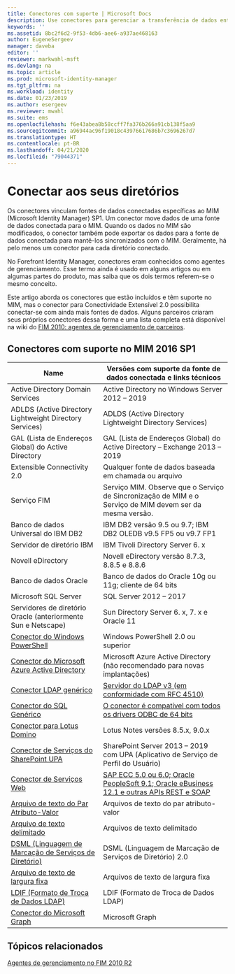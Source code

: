 ```yaml
---
title: Conectores com suporte | Microsoft Docs
description: Use conectores para gerenciar a transferência de dados entre o MIM e suas fontes de dados conectadas.
keywords: ''
ms.assetid: 8bc2f6d2-9f53-4db6-aee6-a937ae468163
author: EugeneSergeev
manager: daveba
editor: ''
reviewer: markwahl-msft
ms.devlang: na
ms.topic: article
ms.prod: microsoft-identity-manager
ms.tgt_pltfrm: na
ms.workload: identity
ms.date: 01/23/2019
ms.author: esergeev
ms.reviewer: mwahl
ms.suite: ems
ms.openlocfilehash: f6e43abea8b58ccff7fa376b266a91cb138f5aa9
ms.sourcegitcommit: a96944ac96f19018c43976617686b7c3696267d7
ms.translationtype: HT
ms.contentlocale: pt-BR
ms.lasthandoff: 04/21/2020
ms.locfileid: "79044371"
---
```

# <a name="connect-to-your-directories"></a>Conectar aos seus diretórios

Os conectores vinculam fontes de dados conectadas específicas ao MIM (Microsoft Identity Manager) SP1. Um conector move dados de uma fonte de dados conectada para o MIM. Quando os dados no MIM são modificados, o conector também pode exportar os dados para a fonte de dados conectada para mantê-los sincronizados com o MIM. Geralmente, há pelo menos um conector para cada diretório conectado.

No Forefront Identity Manager, conectores eram conhecidos como agentes de gerenciamento. Esse termo ainda é usado em alguns artigos ou em algumas partes do produto, mas saiba que os dois termos referem-se o mesmo conceito.

Este artigo aborda os conectores que estão incluídos e têm suporte no MIM, mas o conector para Conectividade Extensível 2.0 possibilita conectar-se com ainda mais fontes de dados. Alguns parceiros criaram seus próprios conectores dessa forma e uma lista completa está disponível na wiki do [FIM 2010: agentes de gerenciamento de parceiros](https://social.technet.microsoft.com/wiki/contents/articles/1589.fim-2010-management-agents-from-partners.aspx).

## <a name="supported-connectors-in-mim-2016-sp1"></a>Conectores com suporte no MIM 2016 SP1

| Name | Versões com suporte da fonte de dados conectada e links técnicos |
| ---- | ----------------------------------------------- |
| Active Directory Domain Services | Active Directory no Windows Server 2012 – 2019 |
| ADLDS (Active Directory Lightweight Directory Services) | ADLDS (Active Directory Lightweight Directory Services) |
| GAL (Lista de Endereços Global) do Active Directory | GAL (Lista de Endereços Global) do Active Directory – Exchange 2013 – 2019 |
| Extensible Connectivity 2.0 | Qualquer fonte de dados baseada em chamada ou arquivo |
| Serviço FIM | Serviço MIM. Observe que o Serviço de Sincronização de MIM e o Serviço de MIM devem ser da mesma versão. |
| Banco de dados Universal do IBM DB2 | IBM DB2 versão 9.5 ou 9.7; IBM DB2 OLEDB v9.5 FP5 ou v9.7 FP1 |
| Servidor de diretório IBM | IBM Tivoli Directory Server 6. x |
| Novell eDirectory | Novell eDirectory versão 8.7.3, 8.8.5 e 8.8.6 |
| Banco de dados Oracle | Banco de dados do Oracle 10g ou 11g; cliente de 64 bits |
| Microsoft SQL Server | SQL Server 2012 – 2017 |
| Servidores de diretório Oracle (anteriormente Sun e Netscape) | Sun Directory Server 6. x, 7. x e Oracle 11 |
| [Conector do Windows PowerShell](https://msdn.microsoft.com/library/dn640417.aspx) | Windows PowerShell 2.0 ou superior |
| [Conector do Microsoft Azure Active Directory](https://msdn.microsoft.com/library/dn511001.aspx) | Microsoft Azure Active Directory (não recomendado para novas implantações) |
| [Conector LDAP genérico](https://msdn.microsoft.com/library/dn510997.aspx) | [Servidor do LDAP v3 (em conformidade com RFC 4510)](reference/microsoft-identity-manager-2016-connector-genericldap.md#overview-of-the-generic-ldap-connector) |
| [Conector do SQL Genérico](reference/microsoft-identity-manager-2016-connector-genericsql.md) | [O conector é compatível com todos os drivers ODBC de 64 bits](reference/microsoft-identity-manager-2016-connector-genericsql.md#overview-of-the-generic-sql-connector) |
| [Conector para Lotus Domino](https://msdn.microsoft.com/library/hh859750.aspx) | Lotus Notes versões 8.5.x, 9.0.x |
| [Conector de Serviços do SharePoint UPA](https://msdn.microsoft.com/library/dn511003.aspx) | SharePoint Server 2013 – 2019 com UPA (Aplicativo de Serviço de Perfil do Usuário) |
| [Conector de Serviços Web](https://www.microsoft.com/en-us/download/details.aspx?id=51495) | [SAP ECC 5.0 ou 6.0; Oracle PeopleSoft 9.1; Oracle eBusiness 12.1 e outras APIs REST e SOAP](https://docs.microsoft.com/microsoft-identity-manager/reference/microsoft-identity-manager-2016-ma-ws) |
| [Arquivo de texto do Par Atributo-Valor](https://technet.microsoft.com/library/cc708644(v=ws.10).aspx) | Arquivos de texto do par atributo-valor |
| [Arquivo de texto delimitado](https://technet.microsoft.com/library/cc720612(v=ws.10).aspx) | Arquivos de texto delimitado |
| [DSML (Linguagem de Marcação de Serviços de Diretório)](https://technet.microsoft.com/library/cc720660(v=ws.10).aspx) | DSML (Linguagem de Marcação de Serviços de Diretório) 2.0 |
| [Arquivo de texto de largura fixa](https://technet.microsoft.com/library/cc720633(v=ws.10).aspx) | Arquivos de texto de largura fixa |
| [LDIF (Formato de Troca de Dados LDAP)](https://technet.microsoft.com/library/cc708662(v=ws.10).aspx) | LDIF (Formato de Troca de Dados LDAP) |
| [Conector do Microsoft Graph](microsoft-identity-manager-2016-connector-graph.md) | Microsoft Graph |

## <a name="related-topics"></a>Tópicos relacionados

[Agentes de gerenciamento no FIM 2010 R2](https://technet.microsoft.com/library/jj133885.aspx)
